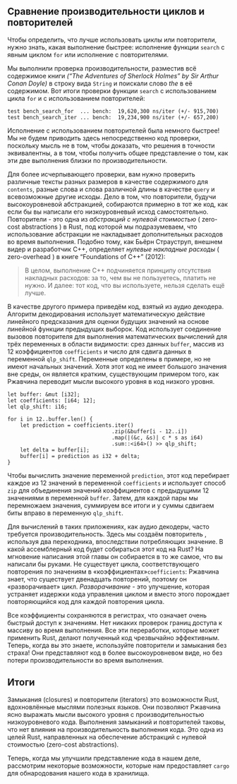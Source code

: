 ## Сравнение производительности циклов и повторителей

Чтобы определить, что лучше использовать циклы или повторители, нужно знать, какая выполнение быстрее: исполнение функции `search` с явным циклом `for` или исполнение с повторителями.

Мы выполнили проверка производительности, разместив всё содержимое книги *(“The Adventures of Sherlock Holmes” by Sir Arthur Conan Doyle)* в строку вида `String` и поискали слово *the* в её содержимом. Вот итоги проверки функции `search` с использованием цикла `for` и с использованием повторителей:

```text
test bench_search_for  ... bench:  19,620,300 ns/iter (+/- 915,700)
test bench_search_iter ... bench:  19,234,900 ns/iter (+/- 657,200)
```

Исполнение с использованием повторителей была немного быстрее! Мы не будем приводить здесь непосредственно код проверки, поскольку мысль не в том, чтобы доказать, что решения в точности эквивалентны, а в том, чтобы получить общее представление о том, как эти две выполнения близки по производительности.

Для более исчерпывающего проверки, вам нужно проверить различные тексты разных размеров в качестве содержимого для `contents`, разные слова и слова различной длины в качестве `query` и всевозможные другие исходы. Дело в том, что повторители, будучи высокоуровневой абстракцией, собираются примерно в тот же код, как если бы вы написали его низкоуровневый исход самостоятельно. Повторители - это одна из *абстракций с нулевой стоимостью* ( zero-cost abstractions ) в Rust, под которой мы подразумеваем, что использование абстракции не накладывает дополнительных расходов во время выполнения. Подобно тому, как Бьёрн Страуструп, внешнем видер и разработчик C++, определяет *нулевые накладные расходы* ( zero-overhead ) в книге “Foundations of C++” (2012):

> В целом, выполнение C++ подчиняется принципу отсутствия накладных расходов: за то, чем вы не пользуетесь, платить не нужно. И далее: тот код, что вы используете, нельзя сделать ещё лучше.

В качестве другого примера приведём код, взятый из аудио декодера. Алгоритм декодирования использует математическую действие линейного предсказания для оценки будущих значений на основе линейной функции предыдущих выборок. Код использует соединение вызовов повторителя для выполнения математических вычислений для трёх переменных в области видимости: срез данных `buffer`, массив из 12 коэффициентов `coefficients` и число для сдвига данных в переменной `qlp_shift`. Переменные определены в примере, но не имеют начальных значений. Хотя этот код не имеет большого значения вне среды, он является кратким, существующим примером того, как Ржавчина переводит мысли высокого уровня в код низкого уровня.

```rust,ignore
let buffer: &mut [i32];
let coefficients: [i64; 12];
let qlp_shift: i16;

for i in 12..buffer.len() {
    let prediction = coefficients.iter()
                                 .zip(&buffer[i - 12..i])
                                 .map(|(&c, &s)| c * s as i64)
                                 .sum::<i64>() >> qlp_shift;
    let delta = buffer[i];
    buffer[i] = prediction as i32 + delta;
}
```

Чтобы вычислить значение переменной `prediction`, этот код перебирает каждое из 12 значений в переменной `coefficients` и использует способ `zip` для объединения значений коэффициентов с предыдущими 12 значениями в переменной `buffer`. Затем, для каждой пары мы перемножаем значения, суммируем все итоги и у суммы сдвигаем биты вправо в переменную `qlp_shift`.

Для вычислений в таких приложениях, как аудио декодеры, часто требуется производительность. Здесь мы создаём повторитель , используя два переходника, впоследствии потребляющих значение. В какой ассемблерный код будет собираться этот код на Rust? На мгновение написания этой главы он собирается в то же самое, что вы написали бы руками. Не существует цикла, соответствующего повторения по значениям в «коэффициентах»`coefficients`: Ржавчина знает, что существует двенадцать повторений, поэтому он «разворачивает» цикл. *Разворачивание* - это улучшение, которая устраняет издержки кода управления циклом и вместо этого порождает повторяющийся код для каждой повторения цикла.

Все коэффициенты сохраняются в регистрах, что означает очень быстрый доступ к значениям. Нет никаких проверок границ доступа к массиву во время выполнения. Все эти переработки, которые может применить Rust, делают полученный код чрезвычайно эффективным. Теперь, когда вы это знаете, используйте повторители и замыкания без страха! Они представляют код в более высокоуровневом виде, но без потери производительности во время выполнения.

## Итоги

Замыкания (closures) и повторители (iterators) это возможности Rust, вдохновлённые мыслями полезных языков. Они позволяют Ржавчина ясно выражать мысли высокого уровня с производительностью низкоуровневого кода. Выполнения замыканий и повторителей таковы, что нет влияния на производительность выполнения кода. Это одна из целей Rust, направленных на обеспечение абстракций с нулевой стоимостью (zero-cost abstractions).

Теперь, когда мы улучшили представление кода в нашем деле, рассмотрим некоторые возможности, которые нам предоставляет `cargo` для обнародования нашего кода в хранилища.

